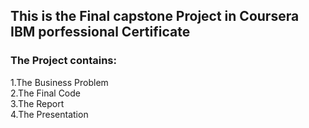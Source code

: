 ## This is the Final capstone Project in Coursera IBM porfessional Certificate
### The Project contains:
1.The Business Problem   
2.The Final Code  
3.The Report    
4.The Presentation  
